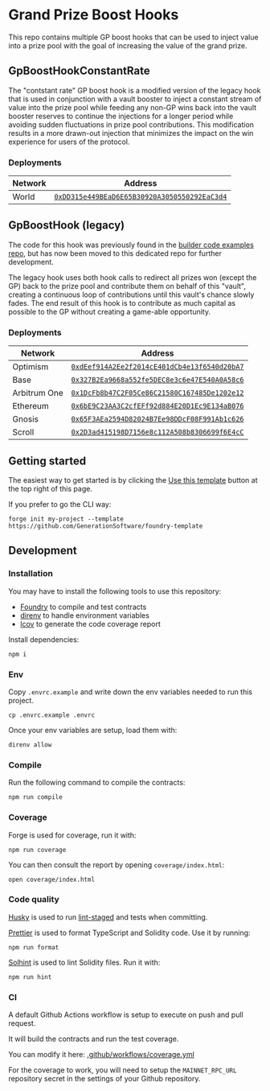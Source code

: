 # Grand Prize Boost Hooks

This repo contains multiple GP boost hooks that can be used to inject value into a prize pool with the goal of increasing the value of the grand prize.

## GpBoostHookConstantRate

The "contstant rate" GP boost hook is a modified version of the legacy hook that is used in conjunction with a vault booster to inject a constant stream of value into the prize pool while feeding any non-GP wins back into the vault booster reserves to continue the injections for a longer period while avoiding sudden fluctuations in prize pool contributions. This modification results in a more drawn-out injection that minimizes the impact on the win experience for users of the protocol.

### Deployments

| Network      | Address                                                                                                                            |
| ------------ | ---------------------------------------------------------------------------------------------------------------------------------- |
| World        | [`0xDD315e449BEaD6E65B30920A3050550292EaC3d4`](https://worldscan.org/address/0xdd315e449bead6e65b30920a3050550292eac3d4)           |

## GpBoostHook (legacy)

The code for this hook was previously found in the [builder code examples repo](https://github.com/GenerationSoftware/pt-v5-builder-code-examples/tree/main/src/prize-hooks/examples/gp-booster), but has now been moved to this dedicated repo for further development.

The legacy hook uses both hook calls to redirect all prizes won (except the GP) back to the prize pool and contribute them on behalf of this "vault", creating a continuous loop of contributions until this vault's chance slowly fades. The end result of this hook is to contribute as much capital as possible to the GP without creating a game-able opportunity.

### Deployments

| Network      | Address                                                                                                                            |
| ------------ | ---------------------------------------------------------------------------------------------------------------------------------- |
| Optimism     | [`0xdEef914A2Ee2f2014cE401dCb4e13f6540d20bA7`](https://optimistic.etherscan.io/address/0xdeef914a2ee2f2014ce401dcb4e13f6540d20ba7) |
| Base         | [`0x327B2Ea9668a552fe5DEC8e3c6e47E540A0A58c6`](https://basescan.org/address/0x327b2ea9668a552fe5dec8e3c6e47e540a0a58c6)            |
| Arbitrum One | [`0x1DcFb8b47C2F05Ce86C21580C167485De1202e12`](https://arbiscan.io/address/0x1dcfb8b47c2f05ce86c21580c167485de1202e12)             |
| Ethereum     | [`0x6bE9C23AA3C2cfEFf92d884E20D1Ec9E134aB076`](https://etherscan.io/address/0x6be9c23aa3c2cfeff92d884e20d1ec9e134ab076)            |
| Gnosis       | [`0x65F3AEa2594D82024B7Ee98DDcF08F991Ab1c626`](https://gnosisscan.io/address/0x65f3aea2594d82024b7ee98ddcf08f991ab1c626)           |
| Scroll       | [`0x2D3ad415198D7156e8c112A508b8306699f6E4cC`](https://scrollscan.com/address/0x2d3ad415198d7156e8c112a508b8306699f6e4cc)          |

## Getting started

The easiest way to get started is by clicking the [Use this template](https://github.com/GenerationSoftware/foundry-template/generate) button at the top right of this page.

If you prefer to go the CLI way:

```
forge init my-project --template https://github.com/GenerationSoftware/foundry-template
```

## Development

### Installation

You may have to install the following tools to use this repository:

- [Foundry](https://github.com/foundry-rs/foundry) to compile and test contracts
- [direnv](https://direnv.net/) to handle environment variables
- [lcov](https://github.com/linux-test-project/lcov) to generate the code coverage report

Install dependencies:

```
npm i
```

### Env

Copy `.envrc.example` and write down the env variables needed to run this project.

```
cp .envrc.example .envrc
```

Once your env variables are setup, load them with:

```
direnv allow
```

### Compile

Run the following command to compile the contracts:

```
npm run compile
```

### Coverage

Forge is used for coverage, run it with:

```
npm run coverage
```

You can then consult the report by opening `coverage/index.html`:

```
open coverage/index.html
```

### Code quality

[Husky](https://typicode.github.io/husky/#/) is used to run [lint-staged](https://github.com/okonet/lint-staged) and tests when committing.

[Prettier](https://prettier.io) is used to format TypeScript and Solidity code. Use it by running:

```
npm run format
```

[Solhint](https://protofire.github.io/solhint/) is used to lint Solidity files. Run it with:

```
npm run hint
```

### CI

A default Github Actions workflow is setup to execute on push and pull request.

It will build the contracts and run the test coverage.

You can modify it here: [.github/workflows/coverage.yml](.github/workflows/coverage.yml)

For the coverage to work, you will need to setup the `MAINNET_RPC_URL` repository secret in the settings of your Github repository.
